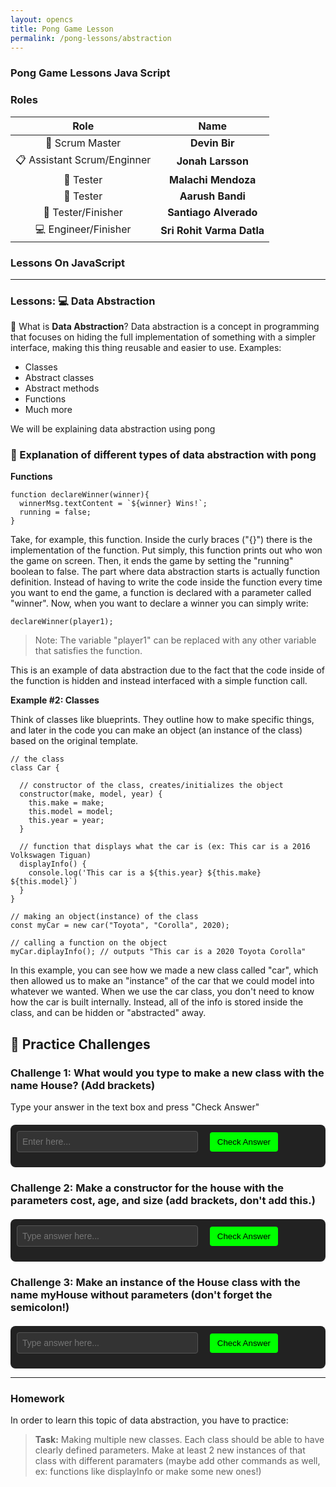 ```yaml
---
layout: opencs
title: Pong Game Lesson
permalink: /pong-lessons/abstraction
---
```



### Pong Game Lessons Java Script


### Roles

| Role            | Name                 |
|:---------------:|:--------------------:|
| 🧭 Scrum Master | **Devin Bir**        | 
| 📋 Assistant Scrum/Enginner | **Jonah Larsson**   |
| 🧪 Tester | **Malachi Mendoza**         |
| 🧪 Tester | **Aarush Bandi**         |
| 🏁 Tester/Finisher    | **Santiago Alverado**         | 
| 💻 Engineer/Finisher   | **Sri Rohit Varma Datla**         | 

### **Lessons On JavaScript**

---

### Lessons: 💻 Data Abstraction

📌 What is **Data Abstraction**?
Data abstraction is a concept in programming that focuses on hiding the full implementation of something with a simpler interface, making this thing reusable and easier to use.
Examples:
- Classes
- Abstract classes 
- Abstract methods
- Functions
- Much more


We will be explaining data abstraction using pong
### 🧩 Explanation of different types of data abstraction with pong
**Functions**
```
function declareWinner(winner){
  winnerMsg.textContent = `${winner} Wins!`;
  running = false;
}
``` 
Take, for example, this function. Inside the curly braces ("{}") there is the implementation of the function.
Put simply, this function prints out who won the game on screen. Then, it ends the game by setting the "running" boolean to false.
The part where data abstraction starts is actually function definition. Instead of having to write the code inside the function every time you want to end the game, a function is declared with a parameter called "winner".
Now, when you want to declare a winner you can simply write:
```
declareWinner(player1);
```
> Note: The variable "player1" can be replaced with any other variable that satisfies the function.

This is an example of data abstraction due to the fact that the code inside of the function is hidden and instead interfaced with a simple function call.

<b>Example #2: Classes</b>

Think of classes like blueprints. They outline how to make specific things, and later in the code you can make an object (an instance of the class) based on the original template.

```
// the class
class Car {

  // constructor of the class, creates/initializes the object
  constructor(make, model, year) {
    this.make = make;
    this.model = model;
    this.year = year;
  }

  // function that displays what the car is (ex: This car is a 2016 Volkswagen Tiguan)
  displayInfo() {
    console.log('This car is a ${this.year} ${this.make} ${this.model}`)
  }
}

// making an object(instance) of the class
const myCar = new car("Toyota", "Corolla", 2020);

// calling a function on the object
myCar.diplayInfo(); // outputs "This car is a 2020 Toyota Corolla"
```

In this example, you can see how we made a new class called "car", which then allowed us to make an "instance" of the car that we could model into whatever we wanted. When we use the car class, you don't need to know how the car is built internally. Instead, all of the info is stored inside the class, and can be hidden or "abstracted" away.

## 🧪 Practice Challenges

### Challenge 1: What would you type to make a new class with the name House? (Add brackets)

<p>Type your answer in the text box and press "Check Answer"</p>

<div id="answer-console">
  <input type="text" id="class-answer" placeholder="Enter here..." />
  <button onclick="checkClassAnswer()">Check Answer</button>
  <p id="class-feedback"></p>
  <canvas id="class-confetti"></canvas>
</div>

<style>
  #answer-console {
    margin-top: 20px;
    padding: 10px;
    background: #222;
    color: #fff;
    font-family: monospace;
    border-radius: 8px;
    position: relative;
  }
  #class-answer {
    width: 60%;
    padding: 8px;
    font-size: 1em;
    background: #333;
    color: #fff;
    border: 1px solid #555;
    border-radius: 4px;
  }
  button {
    padding: 8px 12px;
    margin-left: 10px;
    background: #0f0;
    color: #000;
    border: none;
    border-radius: 4px;
    cursor: pointer;
  }
  #class-feedback {
    margin-top: 10px;
    font-weight: bold;
  }
  #class-confetti {
    position: absolute;
    top: 0;
    left: 0;
    pointer-events: none;
    width: 100%;
    height: 100%;
  }
</style>

<script src="https://cdn.jsdelivr.net/npm/canvas-confetti@1.6.0/dist/confetti.browser.min.js"></script>
<script>
  function checkClassAnswer() {
    const input = document.getElementById("class-answer").value.trim();
    const feedback = document.getElementById("class-feedback");
    const correctAnswer = "class House {}";

    if (input === correctAnswer) {
      feedback.textContent = "✅ Correct! You nailed it!";
      feedback.style.color = "#0f0";
      confetti({
        particleCount: 200,
        spread: 95,
        origin: { y: 0.6 }
      });
    } else {
      feedback.textContent = "❌ Try again!";
      feedback.style.color = "#f00";
    }
  }
</script>

### Challenge 2: Make a constructor for the house with the parameters cost, age, and size (add brackets, don't add this.)

<div id="answer-console">
  <input type="text" id="constructor-answer" placeholder="Type answer here..." />
  <button onclick="checkConstructorAnswer()">Check Answer</button>
  <p id="constructor-feedback"></p>
  <canvas id="constructor-confetti"></canvas>
</div>

<style>
  #answer-console {
    margin-top: 20px;
    padding: 10px;
    background: #222;
    color: #fff;
    font-family: monospace;
    border-radius: 8px;
    position: relative;
  }
  #constructor-answer {
    width: 60%;
    padding: 8px;
    font-size: 1em;
    background: #333;
    color: #fff;
    border: 1px solid #555;
    border-radius: 4px;
  }
  button {
    padding: 8px 12px;
    margin-left: 10px;
    background: #0f0;
    color: #000;
    border: none;
    border-radius: 4px;
    cursor: pointer;
  }
  #constructor-feedback {
    margin-top: 10px;
    font-weight: bold;
  }
  #constructor-confetti {
    position: absolute;
    top: 0;
    left: 0;
    pointer-events: none;
    width: 100%;
    height: 100%;
  }
</style>

<script src="https://cdn.jsdelivr.net/npm/canvas-confetti@1.6.0/dist/confetti.browser.min.js"></script>
<script>
  function checkConstructorAnswer() {
    const input = document.getElementById("constructor-answer").value.trim();
    const feedback = document.getElementById("constructor-feedback");
    const correctAnswer = "constructor(cost, age, size) {}";

    if (input === correctAnswer) {
      feedback.textContent = "✅ Correct! You nailed it!";
      feedback.style.color = "#0f0";
      confetti({
        particleCount: 200,
        spread: 95,
        origin: { y: 0.6 }
      });
    } else {
      feedback.textContent = "❌ Try again!";
      feedback.style.color = "#f00";
    }
  }
</script>

### Challenge 3: Make an instance of the House class with the name myHouse without parameters (don't forget the semicolon!)

<div id="answer-console">
  <input type="text" id="const-response" placeholder="Type answer here..." />
  <button onclick="checkConstAnswer()">Check Answer</button>
  <p id="const-feedback"></p>
  <canvas id="const-confetti"></canvas>
</div>

<style>
  #answer-console {
    margin-top: 20px;
    padding: 10px;
    background: #222;
    color: #fff;
    font-family: monospace;
    border-radius: 8px;
    position: relative;
  }
  #const-response {
    width: 60%;
    padding: 8px;
    font-size: 1em;
    background: #333;
    color: #fff;
    border: 1px solid #555;
    border-radius: 4px;
  }
  button {
    padding: 8px 12px;
    margin-left: 10px;
    background: #0f0;
    color: #000;
    border: none;
    border-radius: 4px;
    cursor: pointer;
  }
  #const-feedback {
    margin-top: 10px;
    font-weight: bold;
  }
  #const-confetti {
    position: absolute;
    top: 0;
    left: 0;
    pointer-events: none;
    width: 100%;
    height: 100%;
  }
</style>

<script src="https://cdn.jsdelivr.net/npm/canvas-confetti@1.6.0/dist/confetti.browser.min.js"></script>
<script>
  function checkConstAnswer() {
    const input = document.getElementById("const-response").value.trim();
    const feedback = document.getElementById("const-feedback");
    const correctAnswer = "const myHouse = new House();";

    if (input === correctAnswer) {
      feedback.textContent = "✅ Correct! You nailed it!";
      feedback.style.color = "#0f0";
      confetti({
        particleCount: 200,
        spread: 95,
        origin: { y: 0.6 }
      });
    } else {
      feedback.textContent = "❌ Try again!";
      feedback.style.color = "#f00";
    }
  }
</script>

---

### **Homework**
In order to learn this topic of data abstraction, you have to practice:

> **Task:** Making multiple new classes. Each class should be able to have clearly defined parameters. Make at least 2 new instances of that class with different paramaters (maybe add other commands as well, ex: functions like displayInfo or make some new ones!)

